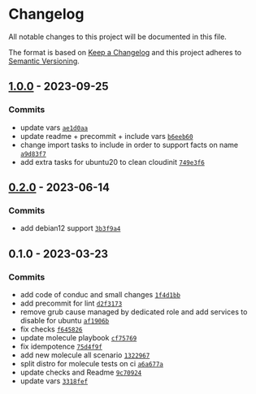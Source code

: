 # Changelog

All notable changes to this project will be documented in this file.

The format is based on [Keep a Changelog](https://keepachangelog.com/en/1.0.0/)
and this project adheres to [Semantic Versioning](https://semver.org/spec/v2.0.0.html).

## [1.0.0](https://github.com/lotusnoir/ansible-system_cleanpacker/compare/0.2.0...1.0.0) - 2023-09-25

### Commits

- update vars [`ae1d0aa`](https://github.com/lotusnoir/ansible-system_cleanpacker/commit/ae1d0aa622cde7da399b8f27f6e9b2f3f9eb79d1)
- update readme + precommit + include vars [`b6eeb60`](https://github.com/lotusnoir/ansible-system_cleanpacker/commit/b6eeb605b3edba1c4b11558decd64e2adfad7941)
- change import tasks to include in order to support facts on name [`a9d83f7`](https://github.com/lotusnoir/ansible-system_cleanpacker/commit/a9d83f72276491d20486d413fd4a4c320e0afc10)
- add extra tasks for ubuntu20 to clean cloudinit [`749e3f6`](https://github.com/lotusnoir/ansible-system_cleanpacker/commit/749e3f6ffeb7bd019e97e5b570292c7bb91c77c7)

## [0.2.0](https://github.com/lotusnoir/ansible-system_cleanpacker/compare/0.1.0...0.2.0) - 2023-06-14

### Commits

- add debian12 support [`3b3f9a4`](https://github.com/lotusnoir/ansible-system_cleanpacker/commit/3b3f9a49760e2e4026166cc2e49867db351139c6)

## 0.1.0 - 2023-03-23

### Commits

- add code of conduc and small changes [`1f4d1bb`](https://github.com/lotusnoir/ansible-system_cleanpacker/commit/1f4d1bb8470a9b334d35843899a0d83f51530eb8)
- add precommit for lint [`d2f3173`](https://github.com/lotusnoir/ansible-system_cleanpacker/commit/d2f3173d64099f97d4eb175e3125b314ddf5a2f6)
- remove grub cause managed by dedicated role and add services to disable for ubuntu [`af1906b`](https://github.com/lotusnoir/ansible-system_cleanpacker/commit/af1906b4c22a3b4933daa70871bfaeeb2e9299c6)
- fix checks [`f645826`](https://github.com/lotusnoir/ansible-system_cleanpacker/commit/f645826d8ea6c7ce18490d0b39e35a84bed21b6e)
- update molecule playbook [`cf75769`](https://github.com/lotusnoir/ansible-system_cleanpacker/commit/cf757691149fdaad00522d9703eaad80c2b3eabc)
- fix idempotence [`75d4f9f`](https://github.com/lotusnoir/ansible-system_cleanpacker/commit/75d4f9f52b4cdfffeca2020bad35b9cb9bb1235b)
- add new molecule all scenario [`1322967`](https://github.com/lotusnoir/ansible-system_cleanpacker/commit/13229670666ebd429078226060c6f96dbd82f2ab)
- split distro for molecule tests on ci [`a6a677a`](https://github.com/lotusnoir/ansible-system_cleanpacker/commit/a6a677a602bde51f88175f22ed5ae2a696a4796f)
- update checks and Readme [`9c70924`](https://github.com/lotusnoir/ansible-system_cleanpacker/commit/9c709248dece95051f019ce52b684b9b2ff5ffeb)
- update vars [`3318fef`](https://github.com/lotusnoir/ansible-system_cleanpacker/commit/3318fef1e637c952ebecfa3e70a7c2c2cf9ba6c1)
